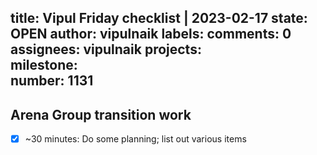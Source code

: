 title:	Vipul Friday checklist | 2023-02-17
state:	OPEN
author:	vipulnaik
labels:	
comments:	0
assignees:	vipulnaik
projects:	
milestone:	
number:	1131
--
## Arena Group transition work

- [x] ~30 minutes: Do some planning; list out various items
